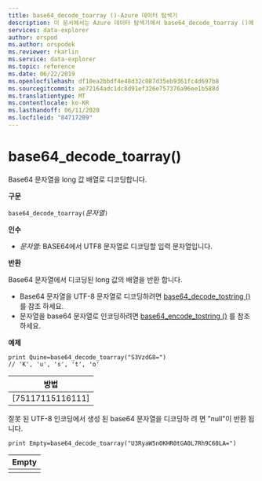 ```yaml
---
title: base64_decode_toarray ()-Azure 데이터 탐색기
description: 이 문서에서는 Azure 데이터 탐색기에서 base64_decode_toarray ()에 대해 설명 합니다.
services: data-explorer
author: orspod
ms.author: orspodek
ms.reviewer: rkarlin
ms.service: data-explorer
ms.topic: reference
ms.date: 06/22/2019
ms.openlocfilehash: df10ea2bbdf4e48d32c087d35eb9361fc4d697b8
ms.sourcegitcommit: ae72164adc1dc8d91ef326e757376a96ee1b588d
ms.translationtype: MT
ms.contentlocale: ko-KR
ms.lasthandoff: 06/11/2020
ms.locfileid: "84717209"
---
```

# <a name="base64_decode_toarray"></a>base64_decode_toarray()

Base64 문자열을 long 값 배열로 디코딩합니다.

**구문**

`base64_decode_toarray(`*문자열*`)`

**인수**

* *문자열*: BASE64에서 UTF8 문자열로 디코딩할 입력 문자열입니다.

**반환**

Base64 문자열에서 디코딩된 long 값의 배열을 반환 합니다.

* Base64 문자열을 UTF-8 문자열로 디코딩하려면 [base64_decode_tostring ()](base64_decode_tostringfunction.md) 를 참조 하세요.
* 문자열을 base64 문자열로 인코딩하려면 [base64_encode_tostring ()](base64_encode_tostringfunction.md) 를 참조 하세요.

**예제**

<!-- csl: https://help.kusto.windows.net:443/Samples -->
```kusto
print Quine=base64_decode_toarray("S3VzdG8=")  
// 'K', 'u', 's', 't', 'o'
```

|방법|
|-----|
|[75117115116111]|

잘못 된 UTF-8 인코딩에서 생성 된 base64 문자열을 디코딩하 려 면 "null"이 반환 됩니다.

<!-- csl: https://help.kusto.windows.net:443/Samples -->
```kusto
print Empty=base64_decode_toarray("U3RyaW5n0KHR0tGA0L7Rh9C60LA=")
```

|Empty|
|-----|
||
